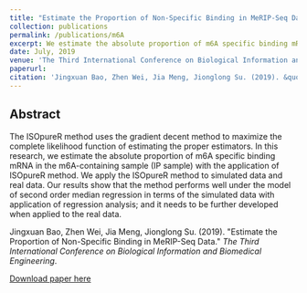 ```yaml
---
title: "Estimate the Proportion of Non-Specific Binding in MeRIP-Seq Data"
collection: publications
permalink: /publications/m6A
excerpt: We estimate the absolute proportion of m6A specific binding mRNA in the N6-methyladenosine (IP sample) with the application of ISOpureR method.
date: July, 2019
venue: 'The Third International Conference on Biological Information and Biomedical Engineering'
paperurl: 
citation: 'Jingxuan Bao, Zhen Wei, Jia Meng, Jionglong Su. (2019). &quot;Estimate the Proportion of Non-Specific Binding in MeRIP-Seq Data.&quot; <i>The Third International Conference on Biological Information and Biomedical Engineering</i>.'
---
```


## Abstract
The ISOpureR method uses the gradient decent method to maximize the complete likelihood function of estimating the proper estimators. In this research, we estimate the absolute proportion of m6A specific binding mRNA in the m6A-containing sample (IP sample) with the application of ISOpureR method. We apply the ISOpureR method to simulated data and real data. Our results show that the method performs well under the model of second order median regression in terms of the simulated data with application of regression analysis; and it needs to be further developed when applied to the real data.

Jingxuan Bao, Zhen Wei, Jia Meng, Jionglong Su. (2019). &quot;Estimate the Proportion of Non-Specific Binding in MeRIP-Seq Data.&quot; <i>The Third International Conference on Biological Information and Biomedical Engineering</i>.

[Download paper here](http://jingxuanbao.github.io/files/BIBE25712.pdf)
